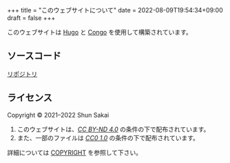 +++
title = "このウェブサイトについて"
date = 2022-08-09T19:54:34+09:00
draft = false
+++

このウェブサイトは [Hugo](https://gohugo.io/) と [Congo](https://github.com/jpanther/congo) を使用して構築されています。

## ソースコード

[リポジトリ](https://github.com/sorairolake/sorairolake.github.io)

## ライセンス

Copyright &copy; 2021&ndash;2022 Shun Sakai

1. このウェブサイトは、[_CC BY-ND 4.0_](https://creativecommons.org/licenses/by-nd/4.0/) の条件の下で配布されています。
2. また、一部のファイルは [_CC0 1.0_](https://creativecommons.org/publicdomain/zero/1.0/) の条件の下で配布されています。

詳細については [COPYRIGHT](https://github.com/sorairolake/sorairolake.github.io/blob/develop/COPYRIGHT) を参照して下さい。
